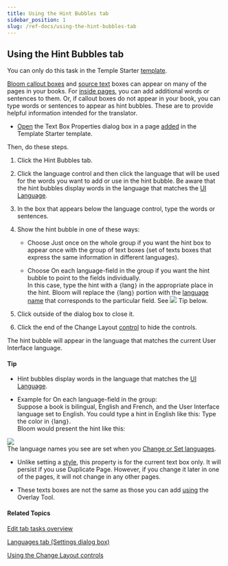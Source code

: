 ```yaml
---
title: Using the Hint Bubbles tab
sidebar_position: 1
slug: /ref-docs/using-the-hint-bubbles-tab
---
```


## Using the Hint Bubbles tab

You can only do this task in the Temple Starter [template](../../Concepts/Template_Starter.md).

[Bloom callout boxes](../../Concepts/Callout_box.md) and [source text](../../Concepts/Source_text.md) boxes can appear on many of the pages in your books. For [inside pages](../../Concepts/Inside_pages.md), you can add additional words or sentences to them. Or, if callout boxes do not appear in your book, you can type words or sentences to appear as hint bubbles. These are to provide helpful information intended for the translator.

-   [Open](../../User_Interface/Dialog_boxes/Text_Box_Properties_dialog_box.md) the Text Box Properties dialog box in a page [added](Add_a_page.md) in the Template Starter template.
    

Then, do these steps.

1.  Click the Hint Bubbles tab.
    
2.  Click the language control and then click the language that will be used for the words you want to add or use in the hint bubble. Be aware that the hint bubbles display words in the language that matches the [UI Language](../Basic_tasks/Change_User_Interface_language.md).
    
3.  In the box that appears below the language control, type the words or sentences.
    
4.  Show the hint bubble in one of these ways:
    
    -   Choose Just once on the whole group if you want the hint box to appear once with the group of text boxes (set of texts boxes that express the same information in different languages).
        
    -   Choose On each language-field in the group if you want the hint bubble to point to the fields individually.  
        In this case, type the hint with a `{`lang`}` in the appropriate place in the hint. Bloom will replace the `{`lang`}` portion with the [language name](../Basic_tasks/Change_languages.md) that corresponds to the particular field. See ![](/ref-docs-assets/images/Note_Icon.gif) Tip below.
        
5.  Click outside of the dialog box to close it.
    
6.  Click the end of the Change Layout [control](About_the_Change_Layout_controls.md) to hide the controls.
    

The hint bubble will appear in the language that matches the current User Interface language.

#### Tip

-   Hint bubbles display words in the language that matches the [UI Language](../Basic_tasks/Change_User_Interface_language.md).
    
-   Example for On each language-field in the group:  
    Suppose a book is bilingual, English and French, and the User Interface language set to English. You could type a hint in English like this: Type the color in `{`lang`}`.  
    Bloom would present the hint like this:
    

![](/ref-docs-assets/images/Tasks/Edit_tasks/HintBubbleEngFren.png)  
The language names you see are set when you [Change or Set languages](../Basic_tasks/Change_languages.md).

-   Unlike setting a [style](../../Concepts/Styles.md), this property is for the current text box only. It will persist if you use Duplicate Page. However, if you change it later in one of the pages, it will not change in any other pages.
    
-   These texts boxes are not the same as those you can add [using](Overlay_Tool/Using_the_Overlay_Tool.md) the Overlay Tool.
    

#### Related Topics

[Edit tab tasks overview](Edit_tasks_overview.md)

[Languages tab (Settings dialog box)](../../User_Interface/Dialog_boxes/Languages_tab.md)

[Using the Change Layout controls](About_the_Change_Layout_controls.md)